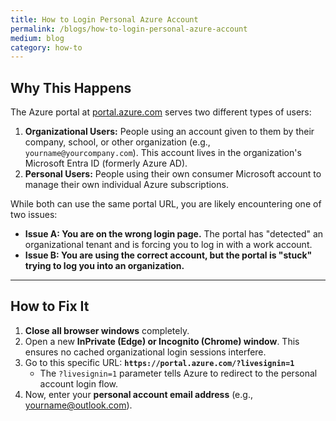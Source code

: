 ```yaml
---
title: How to Login Personal Azure Account
permalink: /blogs/how-to-login-personal-azure-account
medium: blog
category: how-to
---
```


## Why This Happens

The Azure portal at [portal.azure.com](https://portal.azure.com) serves two different types of users:

1. **Organizational Users:** People using an account given to them by their company, school, or other organization (e.g., `yourname@yourcompany.com`). This account lives in the organization's Microsoft Entra ID (formerly Azure AD).
2. **Personal Users:** People using their own consumer Microsoft account to manage their own individual Azure subscriptions.

While both can use the same portal URL, you are likely encountering one of two issues:

* **Issue A: You are on the wrong login page.** The portal has "detected" an organizational tenant and is forcing you to log in with a work account.
* **Issue B: You are using the correct account, but the portal is "stuck" trying to log you into an organization.**

---

## How to Fix It

1. **Close all browser windows** completely.
2. Open a new **InPrivate (Edge) or Incognito (Chrome) window**. This ensures no cached organizational login sessions interfere.
3. Go to this specific URL: **`https://portal.azure.com/?livesignin=1`**
    * The `?livesignin=1` parameter tells Azure to redirect to the personal account login flow.
4. Now, enter your **personal account email address** (e.g., <yourname@outlook.com>).
